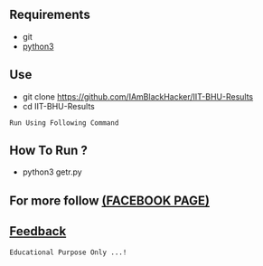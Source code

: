 

## Requirements
* git
* [python3](https://www.python.org/download/releases/3.0/)

## Use
* git clone https://github.com/IAmBlackHacker/IIT-BHU-Results
* cd IIT-BHU-Results

```
Run Using Following Command
```

## How To Run ?
* python3 getr.py

## For more follow [(FACEBOOK PAGE)](https://www.facebook.com/B14CKH4K3R/)

## [Feedback](https://m.me/B14CKH4K3R)

```
Educational Purpose Only ...!
```
